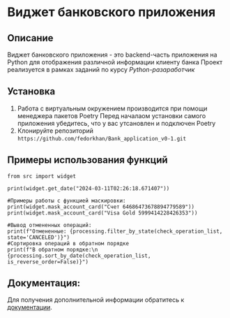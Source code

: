 # Виджет банковского приложения

## Описание

Виджет банковского приложения - это backend-часть приложения на Python для отображения различной информации клиенту банка
Проект реализуется в рамках заданий по курсу *Python-разаработчик*

## Установка

1. Работа с виртуальным окружением производится при помощи менеджера пакетов Poetry
Перед началаом установки самого приложения убедитесь, что у вас утсановлен и подключен Poetry
2. Клонируйте репозиторий ` https://github.com/fedorkhan/Bank_application_v0-1.git `

## Примеры использования функций

```
from src import widget

print(widget.get_date("2024-03-11T02:26:18.671407"))

#Примеры работы с функцией маскировки:
print(widget.mask_account_card("Счет 64686473678894779589"))
print(widget.mask_account_card("Visa Gold 5999414228426353"))

#Вывод отмененных операций:
print(f"Отмененные: {processing.filter_by_state(check_operation_list, state='CANCELED')}")
#Сортировка операций в обратном порядке
print(f"В обратном порядке:\n {processing.sort_by_date(check_operation_list, is_reverse_order=False)}")
```

## Документация:

Для получения дополнительной информации обратитесь к [документации](docs/README.md).
